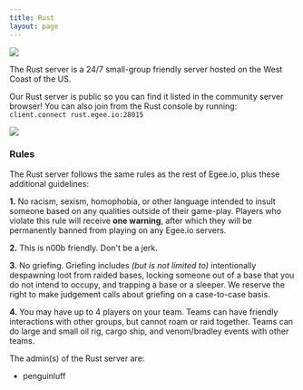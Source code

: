 ```yaml
---
title: Rust
layout: page
---
```


<img src="/public/rust_rules.jpeg"/>

The Rust server is a 24/7 small-group friendly server hosted on the West Coast of the US.

Our Rust server is public so you can find it listed in the community server browser! You can also join from the Rust console by running: `client.connect rust.egee.io:28015`

<img src="/public/rust_server.webp"/>

### Rules

The Rust server follows the same rules as the rest of Egee.io, plus these additional guidelines:

**1.** No racism, sexism, homophobia, or other language intended to insult someone based on any qualities outside of their game-play. Players who violate this rule will receive **one warning**, after which they will be permanently banned from playing on any Egee.io servers.

**2.** This is n00b friendly. Don't be a jerk.

**3.** No griefing. Griefing includes *(but is not limited to)* intentionally despawning loot from raided bases, locking someone out of a base that you do not intend to occupy, and trapping a base or a sleeper. We reserve the right to make judgement calls about griefing on a case-to-case basis.

**4.** You may have up to 4 players on your team. Teams can have friendly interactions with other groups, but cannot roam or raid together. Teams can do large and small oil rig, cargo ship, and venom/bradley events with other teams.

The admin(s) of the Rust server are:
* penguinluff

